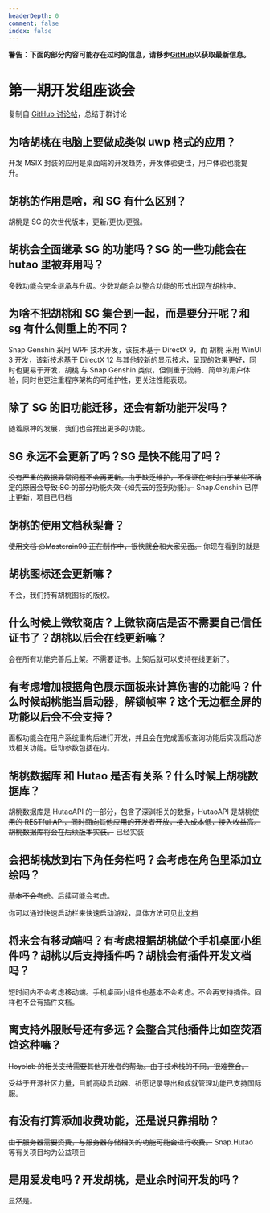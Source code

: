 ```yaml
---
headerDepth: 0
comment: false
index: false
---
```


**警告：下面的部分内容可能存在过时的信息，请移步[GitHub](https://github.com/DGP-Studio/Snap.Hutao)以获取最新信息。**

# 第一期开发组座谈会

复制自 [GitHub 讨论帖](https://github.com/DGP-Studio/Snap.Hutao/discussions/46)，总结于群讨论

## 为啥胡桃在电脑上要做成类似 uwp 格式的应用？

开发 MSIX 封装的应用是桌面端的开发趋势，开发体验更佳，用户体验也能提升。

## 胡桃的作用是啥，和 SG 有什么区别？

胡桃是 SG 的次世代版本，更新/更快/更强。

## 胡桃会全面继承 SG 的功能吗？SG 的一些功能会在 hutao 里被弃用吗？

多数功能会完全继承与升级。少数功能会以整合功能的形式出现在胡桃中。

## 为啥不把胡桃和 SG 集合到一起，而是要分开呢？和 sg 有什么侧重上的不同？

Snap Genshin 采用 WPF 技术开发，该技术基于 DirectX 9，而 胡桃 采用 WinUI 3 开发，该新技术基于 DirectX 12 与其他较新的显示技术，呈现的效果更好，同时也更易于开发，胡桃 与 Snap Genshin 类似，但侧重于流畅、简单的用户体验，同时也更注重程序架构的可维护性，更关注性能表现。

## 除了 SG 的旧功能迁移，还会有新功能开发吗？

随着原神的发展，我们也会推出更多的功能。

## SG 永远不会更新了吗？SG 是快不能用了吗？

~~没有严重的数据异常问题不会再更新。由于缺乏维护，不保证在何时由于某些不确定的原因会导致 SG 的部分功能失效（如先去的签到功能）。~~
Snap.Genshin 已停止更新，项目已归档

## 胡桃的使用文档秋梨膏？

~~使用文档 @Masterain98 正在制作中，很快就会和大家见面。~~ 你现在看到的就是

## 胡桃图标还会更新嘛？

不会，我们持有胡桃图标的版权。

## 什么时候上微软商店？上微软商店是否不需要自己信任证书了？胡桃以后会在线更新嘛？

会在所有功能完善后上架。不需要证书。上架后就可以支持在线更新了。

## 有考虑增加根据角色展示面板来计算伤害的功能吗？什么时候胡桃能当启动器，解锁帧率？这个无边框全屏的功能以后会不会支持？

面板功能会在用户系统重构后进行开发，并且会在完成面板查询功能后实现启动游戏相关功能。启动参数包括在内。

## 胡桃数据库 和 Hutao 是否有关系？什么时候上胡桃数据库？

~~胡桃数据库是 HutaoAPI 的一部分，包含了深渊相关的数据，HutaoAPI 是胡桃使用的 RESTful API，同时面向其他应用的开发者开放，接入成本低，接入收益高。胡桃数据库将会在后续版本实装。~~ 已经实装

## 会把胡桃放到右下角任务栏吗？会考虑在角色里添加立绘吗？

~~基本不会考虑~~。后续可能会考虑。

你可以通过快速启动栏来快速启动游戏，具体方法可见[此文档](../features/game-launcher.md#如何通过胡桃工具箱快速地启动游戏)

## 将来会有移动端吗？有考虑根据胡桃做个手机桌面小组件吗？胡桃以后支持插件吗？胡桃会有插件开发文档吗？

短时间内不会考虑移动端。手机桌面小组件也基本不会考虑。不会再支持插件。同样也不会有插件文档。

## 离支持外服账号还有多远？会整合其他插件比如空荧酒馆这种嘛？

~~Hoyolab 的相关支持需要其他开发者的帮助。由于技术栈的不同，很难整合。~~

受益于开源社区力量，目前高级启动器、祈愿记录导出和成就管理功能已支持国际服。

## 有没有打算添加收费功能，还是说只靠捐助？

~~由于服务器需要资费，与服务器存储相关的功能可能会进行收费。~~ Snap.Hutao 等有关项目均为公益项目

## 是用爱发电吗？开发胡桃，是业余时间开发的吗？

显然是。
